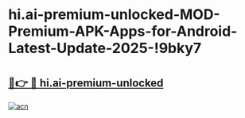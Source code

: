 # hi.ai-premium-unlocked-MOD-Premium-APK-Apps-for-Android-Latest-Update-2025-!9bky7

# <h2><a href="https://r3cx4j.esa.edu.pl?title=hi.ai-premium-unlocked&ref=9bky7">🔗👉 🔴 hi.ai-premium-unlocked</a></h2>

[![acn](https://github.com/user-attachments/assets/0f9c940e-d8b0-45ae-aac7-cd30a18b3e1c)](https://r3cx4j.esa.edu.pl?title=hi.ai-premium-unlocked&ref=9bky7)

